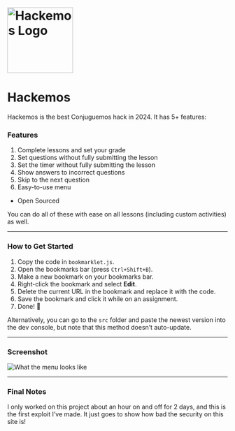 # <img src="https://github.com/Devik55/Hackemos/blob/main/assets/logo%20outline.png?raw=true" alt="Hackemos Logo" width="150">  

# Hackemos  

Hackemos is the best Conjuguemos hack in 2024. It has 5+ features:  

### Features  
1. Complete lessons and set your grade  
2. Set questions without fully submitting the lesson  
3. Set the timer without fully submitting the lesson  
4. Show answers to incorrect questions  
5. Skip to the next question  
6. Easy-to-use menu  
+ Open Sourced  

You can do all of these with ease on all lessons (including custom activities) as well.  

---

### How to Get Started  
1. Copy the code in `bookmarklet.js`.  
2. Open the bookmarks bar (press `Ctrl+Shift+B`).  
3. Make a new bookmark on your bookmarks bar.  
4. Right-click the bookmark and select **Edit**.  
5. Delete the current URL in the bookmark and replace it with the code.  
6. Save the bookmark and click it while on an assignment.  
7. Done! 🎉  

Alternatively, you can go to the `src` folder and paste the newest version into the dev console, but note that this method doesn’t auto-update.  

---

### Screenshot  
![What the menu looks like](https://github.com/user-attachments/assets/3d6b90ae-d635-4acc-9bf7-7f0697ccf552)  

---

### Final Notes  
I only worked on this project about an hour on and off for 2 days, and this is the first exploit I’ve made. It just goes to show how bad the security on this site is!  
